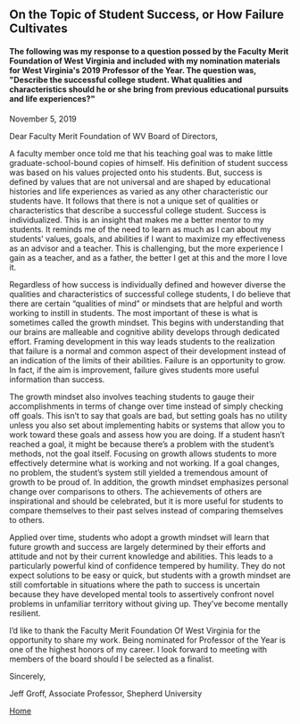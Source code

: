 ## On the Topic of Student Success, or How Failure Cultivates

#### The following was my response to a question possed by the Faculty Merit Foundation of West Virginia and included with my nomination materials for West Virginia's 2019 Professor of the Year. The question was, "Describe the successful college student. What qualities and characteristics should he or she bring from previous educational pursuits and life experiences?"
	
November 5, 2019

Dear Faculty Merit Foundation of WV Board of Directors,

A faculty member once told me that his teaching goal was to make little graduate-school-bound copies of himself. His definition of student success was based on his values projected onto his students. But, success is defined by values that are not universal and are shaped by educational histories and life experiences as varied as any other characteristic our students have. It follows that there is not a unique set of qualities or characteristics that describe a successful college student. Success is individualized. This is an insight that makes me a better mentor to my students. It reminds me of the need to learn as much as I can about my students’ values, goals, and abilities if I want to maximize my effectiveness as an advisor and a teacher. This is challenging, but the more experience I gain as a teacher, and as a father, the better I get at this and the more I love it.

Regardless of how success is individually defined and however diverse the qualities and characteristics of successful college students, I do believe that there are certain “qualities of mind” or mindsets that are helpful and worth working to instill in students. The most important of these is what is sometimes called the growth mindset. This begins with understanding that our brains are malleable and cognitive ability develops through dedicated effort. Framing development in this way leads students to the realization that failure is a normal and common aspect of their development instead of an indication of the limits of their abilities. Failure is an opportunity to grow. In fact, if the aim is improvement, failure gives students more useful information than success.

The growth mindset also involves teaching students to gauge their accomplishments in terms of change over time instead of simply checking off goals. This isn’t to say that goals are bad, but setting goals has no utility unless you also set about implementing habits or systems that allow you to work toward these goals and assess how you are doing. If a student hasn’t reached a goal, it might be because there’s a problem with the student’s methods, not the goal itself. Focusing on growth allows students to more effectively determine what is working and not working. If a goal changes, no problem, the student’s system still yielded a tremendous amount of growth to be proud of. In addition, the growth mindset emphasizes personal change over comparisons to others. The achievements of others are inspirational and should be celebrated, but it is more useful for students to compare themselves to their past selves instead of comparing themselves to others. 

Applied over time, students who adopt a growth mindset will learn that future growth and success are largely determined by their efforts and attitude and not by their current knowledge and abilities. This leads to a particularly powerful kind of confidence tempered by humility. They do not expect solutions to be easy or quick, but students with a growth mindset are still comfortable in situations where the path to success is uncertain because they have developed mental tools to assertively confront novel problems in unfamiliar territory without giving up. They’ve become mentally resilient. 

I’d like to thank the Faculty Merit Foundation Of West Virginia for the opportunity to share my work. Being nominated for Professor of the Year is one of the highest honors of my career. I look forward to meeting with members of the board should I be selected as a finalist.
	
Sincerely, 
	
Jeff Groff, Associate Professor, Shepherd University

[Home](https://prof-groff.github.io/portfolio)
